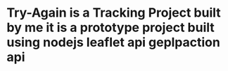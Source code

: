 # Try-Again is a Tracking Project built by me it is a prototype project built using nodejs leaflet api geplpaction api
